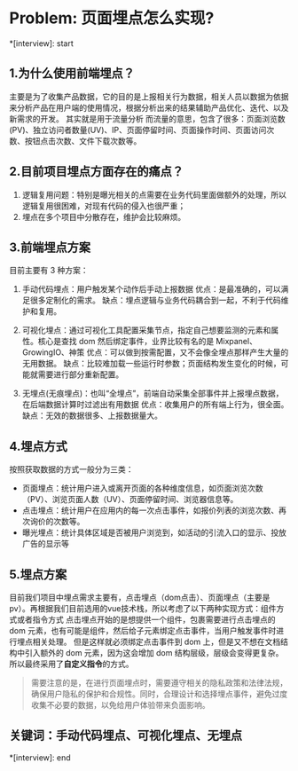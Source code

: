 # Problem: 页面埋点怎么实现?

*[interview]: start
## 1.为什么使用前端埋点？
主要是为了收集产品数据，它的目的是上报相关行为数据，相关人员以数据为依据来分析产品在用户端的使用情况，根据分析出来的结果辅助产品优化、迭代、以及新需求的开发。
其实就是用于流量分析
而流量的意思，包含了很多：页面浏览数(PV)、独立访问者数量(UV)、IP、页面停留时间、页面操作时间、页面访问次数、按钮点击次数、文件下载次数等。
## 2.目前项目埋点方面存在的痛点？
1. 逻辑复用问题：特别是曝光相关的点需要在业务代码里面做额外的处理，所以逻辑复用很困难，对现有代码的侵入也很严重；
2. 埋点在多个项目中分散存在，维护会比较麻烦。

## 3.前端埋点方案
目前主要有 3 种方案：
1. 手动代码埋点：用户触发某个动作后手动上报数据
优点：是最准确的，可以满足很多定制化的需求。
缺点：埋点逻辑与业务代码耦合到一起，不利于代码维护和复用。

2. 可视化埋点：通过可视化工具配置采集节点，指定自己想要监测的元素和属性。核心是查找 dom 然后绑定事件，业界比较有名的是 Mixpanel、GrowingIO、神策
优点：可以做到按需配置，又不会像全埋点那样产生大量的无用数据。
缺点：比较难加载一些运行时参数；页面结构发生变化的时候，可能就需要进行部分重新配置。

3. 无埋点(无痕埋点)：也叫“全埋点”，前端自动采集全部事件并上报埋点数据，在后端数据计算时过滤出有用数据
优点：收集用户的所有端上行为，很全面。
缺点：无效的数据很多、上报数据量大。

## 4.埋点方式
按照获取数据的方式一般分为三类：
- 页面埋点：统计用户进入或离开页面的各种维度信息，如页面浏览次数（PV）、浏览页面人数（UV）、页面停留时间、浏览器信息等。
- 点击埋点：统计用户在应用内的每一次点击事件，如报价列表的浏览次数、再次询价的次数等。
- 曝光埋点：统计具体区域是否被用户浏览到，如活动的引流入口的显示、投放广告的显示等

## 5.埋点方案
目前我们项目中埋点需求主要有，点击埋点（dom点击）、页面埋点（主要是pv）。再根据我们目前选用的vue技术栈，所以考虑了以下两种实现方式：组件方式或者指令方式
点击埋点开始的是想提供一个组件，包裹需要进行点击埋点的 dom 元素，也有可能是组件，然后给子元素绑定点击事件，当用户触发事件时进行埋点相关处理。
但是这样就必须绑定点击事件到 dom 上，但是又不想在文档结构中引入额外的 dom 元素，因为这会增加 dom 结构层级，层级会变得更复杂。
所以最终采用了**自定义指令**的方式。

>需要注意的是，在进行页面埋点时，需要遵守相关的隐私政策和法律法规，确保用户隐私的保护和合规性。同时，合理设计和选择埋点事件，避免过度收集不必要的数据，以免给用户体验带来负面影响。

## 关键词：手动代码埋点、可视化埋点、无埋点
*[interview]: end
